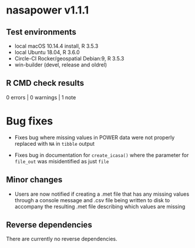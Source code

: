 # nasapower v1.1.1

## Test environments
* local macOS 10.14.4 install, R 3.5.3
* local Ubuntu 18.04, R 3.6.0
* Circle-CI Rocker/geospatial Debian:9, R 3.5.3
* win-builder (devel, release and oldrel)
## R CMD check results

0 errors | 0 warnings | 1 note

# Bug fixes

- Fixes bug where missing values in POWER data were not properly replaced with
`NA` in `tibble` output

- Fixes bug in documentation for `create_icasa()` where the parameter for
`file_out` was misidentified as just `file`

## Minor changes

- Users are now notified if creating a .met file that has any missing values
through a console message and .csv file being written to disk to accompany the
resulting .met file describing which values are missing

## Reverse dependencies

There are currently no reverse dependencies.
